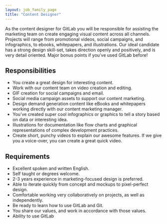 ```yaml
---
layout: job_family_page
title: "Content Designer"
---
```


As the content designer for GitLab you will be responsible for assisting the marketing team on create engaging visual content across all channels. Projects will range from promotional videos, social campaigns, and infographics, to ebooks, whitepapers, and illustrations. Our ideal candidate has a strong design skill-set, takes direction openly and positively, and is very detail oriented. Major bonus points if you’ve used GitLab before!

## Responsibilities

- You create a great design for interesting content.
- Work with our content team on video creation and editing.
- GIF creation for social campaigns and email.
- Social media campaign assets to support our content marketing.
- Design demand generation content like eBooks and whitepapers working directly with our content marketing manager.
- You’ve created super cool infographics or graphics to tell a story based on data or interesting idea.
- Illustrations for documentation like flow charts and graphical representations of complex development practices.
- Create short, punchy videos to explain our awesome features. If we give you a voice-over, you can create a great quick video.

## Requirements
- Excellent spoken and written English.
- Self taught or degrees welcome.
- 2-3 years experience in marketing-focused design is preferred.
- Able to iterate quickly from concept and mockups to pixel-perfect design.
- Comfortable working very collaboratively on projects, as well as independently.
- Be ready to learn how to use GitLab and Git.
- You share our values, and work in accordance with those values.
- Ability to use GitLab
